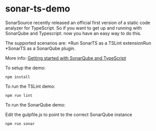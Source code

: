 # sonar-ts-demo
SonarSource recently released an official first version of a static code analyzer for TypeScript. So if you want to get up and running with SonarQube and Typescript: now you have an easy way to do this.

The supported scenarios are:
*Run SonarTS as a TSLint extensionRun 
*SonarTS as a SonarQube plugin. 

More info: [Getting started with SonarQube and TypeScript](https://yuriburger.net/2017/09/27/getting-started-with-sonarqube-and-typescript/)

To setup the demo:

`npm install`

To run the TSLint demo:

`npm run lint`

To run the SonarQube demo:

Edit the gulpfile.js to point to the correct SonarQube instance

`npm run sonar` 


